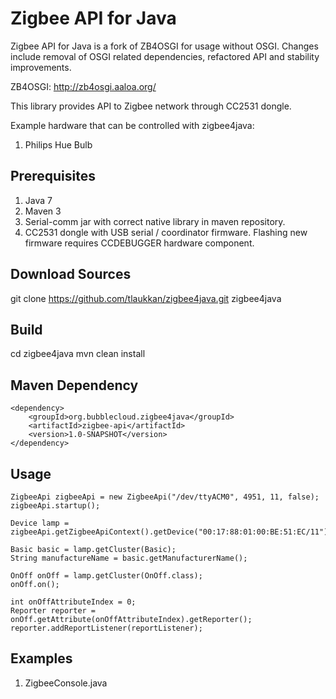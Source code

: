 Zigbee API for Java
===================

Zigbee API for Java is a fork of ZB4OSGI for usage without OSGI. Changes include removal of OSGI related dependencies,
refactored API and stability improvements.

ZB4OSGI: http://zb4osgi.aaloa.org/

This library provides API to Zigbee network through CC2531 dongle.

Example hardware that can be controlled with zigbee4java:

1. Philips Hue Bulb

Prerequisites
-------------

1. Java 7
2. Maven 3
3. Serial-comm jar with correct native library in maven repository.
4. CC2531 dongle with USB serial / coordinator firmware. Flashing new firmware requires CCDEBUGGER hardware component.

Download Sources
----------------

git clone https://github.com/tlaukkan/zigbee4java.git zigbee4java

Build
-----

cd zigbee4java
mvn clean install

Maven Dependency
----------------

```
<dependency>
    <groupId>org.bubblecloud.zigbee4java</groupId>
    <artifactId>zigbee-api</artifactId>
    <version>1.0-SNAPSHOT</version>
</dependency>
```

Usage
-----

```
ZigbeeApi zigbeeApi = new ZigbeeApi("/dev/ttyACM0", 4951, 11, false);
zigbeeApi.startup();

Device lamp = zigbeeApi.getZigbeeApiContext().getDevice("00:17:88:01:00:BE:51:EC/11");

Basic basic = lamp.getCluster(Basic);
String manufactureName = basic.getManufacturerName();

OnOff onOff = lamp.getCluster(OnOff.class);
onOff.on();

int onOffAttributeIndex = 0;
Reporter reporter = onOff.getAttribute(onOffAttributeIndex).getReporter();
reporter.addReportListener(reportListener);
```

Examples
--------

1. ZigbeeConsole.java

